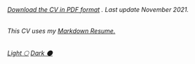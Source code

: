 <br>

###### [Download the CV in PDF format](resume.pdf) . Last update November 2021.

###### This CV uses my [Markdown Resume.](https://github.com/imajaydwivedi/imajaydwivedi.github.io/blob/main/README.md)

###### [Light 🌕](./) [Dark 🌑](dark.html)